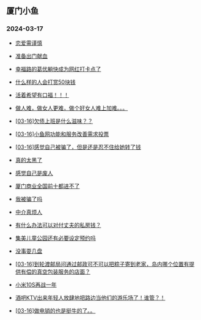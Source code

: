 ## 厦门小鱼 
### 2024-03-17

+ [恋爱需谨慎](http://bbs.xmfish.com/read-htm-tid-18161211.html)

+ [准备出门献血](http://bbs.xmfish.com/read-htm-tid-18161158.html)

+ [幸福路的葛优躺快成为网红打卡点了](http://bbs.xmfish.com/read-htm-tid-18161218.html)

+ [什么样的人会打赏50块钱](http://bbs.xmfish.com/read-htm-tid-18161306.html)

+ [活着希望有口福！！！](http://bbs.xmfish.com/read-htm-tid-18161229.html)

+ [做人难，做女人更难，做个好女人难上加难。。。](http://bbs.xmfish.com/read-htm-tid-18161304.html)

+ [[03-16]欠债上班是什么滋味？？](http://bbs.xmfish.com/read-htm-tid-18161281.html)

+ [[03-16]小鱼网功能和服务改善需求投票](http://bbs.xmfish.com/read-htm-tid-18161255.html)

+ [[03-16]感觉自己被骗了，但是还是忍不住给她转了钱](http://bbs.xmfish.com/read-htm-tid-18161376.html)

+ [真的太黑了](http://bbs.xmfish.com/read-htm-tid-18161327.html)

+ [感觉自己是废人](http://bbs.xmfish.com/read-htm-tid-18161315.html)

+ [厦门商业全国前十都进不了](http://bbs.xmfish.com/read-htm-tid-18161428.html)

+ [我被骗了吗](http://bbs.xmfish.com/read-htm-tid-18161431.html)

+ [中介真烦人](http://bbs.xmfish.com/read-htm-tid-18161291.html)

+ [有什么办法可以对付丈夫的私房钱？](http://bbs.xmfish.com/read-htm-tid-18161406.html)

+ [集美儿童公园还有必要设定预约吗](http://bbs.xmfish.com/read-htm-tid-18161390.html)

+ [没事耍几盘](http://bbs.xmfish.com/read-htm-tid-18161413.html)

+ [[03-16]到轮渡邮局问通过邮政可不可以把粽子寄到老家，岛内哪个位置有提供有偿的真空包装服务的店面？](http://bbs.xmfish.com/read-htm-tid-18161388.html)

+ [小米10S再战一年](http://bbs.xmfish.com/read-htm-tid-18161380.html)

+ [酒吧KTV出来年轻人放肆地把路边当他们的游乐场了！谁管？！](http://bbs.xmfish.com/read-htm-tid-18161538.html)

+ [[03-16]做电销的也是挺牛的了。。](http://bbs.xmfish.com/read-htm-tid-18161484.html)

